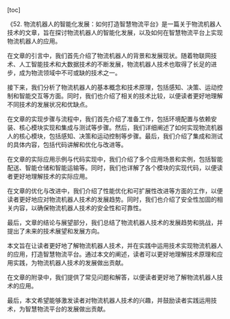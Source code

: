
[toc]                    
                
                
《52. 物流机器人的智能化发展：如何打造智慧物流平台》是一篇关于物流机器人技术的文章，旨在探讨物流机器人的智能化发展，以及如何在智慧物流平台上实现物流机器人的应用。

在文章的引言中，我们首先介绍了物流机器人的背景和发展现状。随着物联网技术、人工智能技术和大数据技术的不断发展，物流机器人技术也取得了长足的进步，成为物流领域中不可或缺的技术之一。

接下来，我们分析了物流机器人的基本概念和技术原理，包括感知、决策、运动控制和智能交互等方面。同时，我们也介绍了相关的技术比较，以便读者更好地理解不同技术的发展状况和优缺点。

在文章的实现步骤与流程中，我们首先介绍了准备工作，包括环境配置与依赖安装、核心模块实现和集成与测试等步骤。然后，我们详细阐述了如何实现物流机器人的核心模块，包括感知、决策和运动控制等步骤。最后，我们介绍了集成和测试的具体内容，包括代码讲解和优化与改进等。

在文章的实际应用示例与代码实现中，我们介绍了多个应用场景和实例，包括智能配送、智能仓储和智能运输等。同时，我们也详解了各个模块的实现代码，以便读者更好地理解技术的实际应用。

在文章的优化与改进中，我们介绍了性能优化和可扩展性改进等方面的工作，以便读者更好地应对物流机器人技术的发展趋势。同时，我们也介绍了安全性加固的相关内容，以确保物流机器人技术的安全性和可靠性。

最后，文章的结论与展望部分，我们总结了物流机器人技术的发展趋势和挑战，并提出了未来的技术展望和发展方向。

本文旨在让读者更好地了解物流机器人技术，并在实践中运用技术实现物流机器人的应用，打造智慧物流平台。通过本文的阐述，读者可以更好地理解技术原理和应用实践，为物流机器人技术的发展做出贡献。

在文章的附录中，我们提供了常见问题和解答，以便读者更好地了解物流机器人技术的应用。

最后，本文希望能够激发读者对物流机器人技术的兴趣，并鼓励读者实践运用技术，为智慧物流平台的发展做出贡献。


